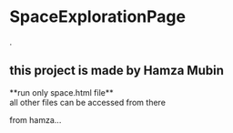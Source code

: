 # SpaceExplorationPage
.
<h2>this project is made by Hamza Mubin </h2>
<p>**run only space.html file** <br> all other files can be accessed from there</p>
from hamza...
